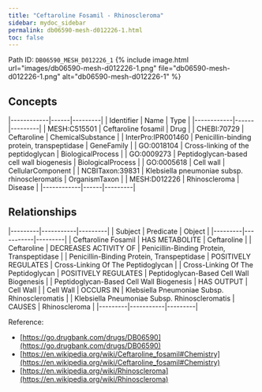 ```yaml
---
title: "Ceftaroline Fosamil - Rhinoscleroma"
sidebar: mydoc_sidebar
permalink: db06590-mesh-d012226-1.html
toc: false 
---
```



Path ID: `DB06590_MESH_D012226_1`
{% include image.html url="images/db06590-mesh-d012226-1.png" file="db06590-mesh-d012226-1.png" alt="db06590-mesh-d012226-1" %}

## Concepts

|------------|------|---------|
| Identifier | Name | Type    |
|------------|------|---------|
| MESH:C515501 | Ceftaroline fosamil | Drug |
| CHEBI:70729 | Ceftaroline | ChemicalSubstance |
| InterPro:IPR001460 | Penicillin-binding protein, transpeptidase | GeneFamily |
| GO:0018104 | Cross-linking of the peptidoglycan | BiologicalProcess |
| GO:0009273 | Peptidoglycan-based cell wall biogenesis | BiologicalProcess |
| GO:0005618 | Cell wall | CellularComponent |
| NCBITaxon:39831 | Klebsiella pneumoniae subsp. rhinoscleromatis | OrganismTaxon |
| MESH:D012226 | Rhinoscleroma | Disease |
|------------|------|---------|

## Relationships

|---------|-----------|---------|
| Subject | Predicate | Object  |
|---------|-----------|---------|
| Ceftaroline Fosamil | HAS METABOLITE | Ceftaroline |
| Ceftaroline | DECREASES ACTIVITY OF | Penicillin-Binding Protein, Transpeptidase |
| Penicillin-Binding Protein, Transpeptidase | POSITIVELY REGULATES | Cross-Linking Of The Peptidoglycan |
| Cross-Linking Of The Peptidoglycan | POSITIVELY REGULATES | Peptidoglycan-Based Cell Wall Biogenesis |
| Peptidoglycan-Based Cell Wall Biogenesis | HAS OUTPUT | Cell Wall |
| Cell Wall | OCCURS IN | Klebsiella Pneumoniae Subsp. Rhinoscleromatis |
| Klebsiella Pneumoniae Subsp. Rhinoscleromatis | CAUSES | Rhinoscleroma |
|---------|-----------|---------|

Reference: 
  - [https://go.drugbank.com/drugs/DB06590](https://go.drugbank.com/drugs/DB06590)
  - [https://en.wikipedia.org/wiki/Ceftaroline_fosamil#Chemistry](https://en.wikipedia.org/wiki/Ceftaroline_fosamil#Chemistry)
  - [https://en.wikipedia.org/wiki/Rhinoscleroma](https://en.wikipedia.org/wiki/Rhinoscleroma)
